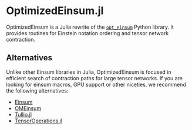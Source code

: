 # OptimizedEinsum.jl

OptimizedEinsum is a Julia rewrite of the [`opt_einsum`](https://github.com/dgasmith/opt_einsum.git) Python library. It provides routines for Einstein notation ordering and tensor network contraction.

## Alternatives

Unlike other Einsum libraries in Julia, OptimizedEinsum is focused in efficient search of contraction paths for large tensor networks. If you are looking for einsum macros, GPU support or other niceties, we recommend the following alternatives:

- [Einsum](https://github.com/ahwillia/Einsum.jl)
- [OMEinsum](https://github.com/under-Peter/OMEinsum.jl)
- [Tullio.jl](https://github.com/mcabbott/Tullio.jl)
- [TensorOperations.jl](https://github.com/Jutho/TensorOperations.jl)